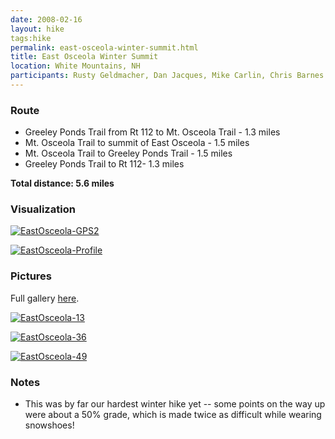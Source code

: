 ```yaml
---
date: 2008-02-16
layout: hike
tags:hike
permalink: east-osceola-winter-summit.html
title: East Osceola Winter Summit
location: White Mountains, NH
participants: Rusty Geldmacher, Dan Jacques, Mike Carlin, Chris Barnes
---
```


### Route

  * Greeley Ponds Trail from Rt 112 to Mt. Osceola Trail - 1.3 miles
  * Mt. Osceola Trail to summit of East Osceola - 1.5 miles
  * Mt. Osceola Trail to Greeley Ponds Trail - 1.5 miles
  * Greeley Ponds Trail to Rt 112- 1.3 miles

**Total distance: 5.6 miles**

### Visualization

[![EastOsceola-GPS2](http://farm3.static.flickr.com/2405/2280237583_8383068109.jpg)](http://www.flickr.com/photos/geldmacher/2280237583/)

[![EastOsceola-Profile](http://farm4.static.flickr.com/3213/2282047724_57687a818d.jpg)](http://www.flickr.com/photos/geldmacher/2282047724/)

### Pictures

Full gallery [here](http://www.flickr.com/photos/geldmacher/sets/72157603953618226/).

[![EastOsceola-13](http://farm4.static.flickr.com/3039/2281031360_8ed889eb86.jpg)](http://www.flickr.com/photos/geldmacher/2281031360/)

[![EastOsceola-36](http://farm4.static.flickr.com/3123/2280250787_01a197c62b.jpg)](http://www.flickr.com/photos/geldmacher/2280250787/)

[![EastOsceola-49](http://farm4.static.flickr.com/3152/2281045402_5a1ac16e63.jpg)](http://www.flickr.com/photos/geldmacher/2281045402/)

### Notes

  * This was by far our hardest winter hike yet -- some points on the way up were about a 50% grade, which is made twice as difficult while wearing snowshoes!
